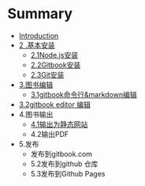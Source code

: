 # Summary

* [Introduction](README.md)
* [2 .基本安装](chapter1.md)
  * [2.1Node.js安装](chapter1/21nodejsan-zhuang.md)
  * [2.2Gitbook安装](chapter1/gitbookan-zhuang.md)
  * [2.3Git安装](chapter1/gitbookming-ling-xing-su-lan.md)
* [3.图书编辑](3tu-shu-bian-ji.md)
  * [3.1gitbook命令行&markdown编辑](3tu-shu-bian-ji/31gitbookming-ling-884c26-markdown-bian-ji.md)
* [3.2gitbook editor 编辑](3tu-shu-bian-ji/gitbook-editor-bian-ji.md)
* 4.图书输出
  * [4.1输出为静态网站](shu-chu-wei-jing-tai-wang-zhan.md)
  * 4.2输出PDF
* 5.发布
  * 发布到gitbook.com
  * 5.2发布到github 仓库
  * 5.3发布到Github Pages 

